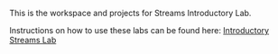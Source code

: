 This is the workspace and projects for Streams Introductory Lab.

Instructions on how to use these labs can be found here:
[Introductory Streams Lab](https://developer.ibm.com/streamsdev/docs/streams-lab-introduction/)
